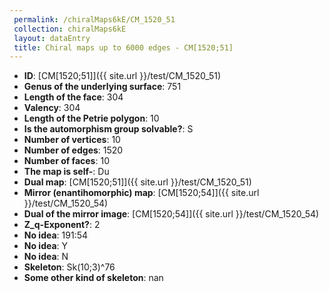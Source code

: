 ```yaml
--- 
 permalink: /chiralMaps6kE/CM_1520_51 
 collection: chiralMaps6kE
 layout: dataEntry
 title: Chiral maps up to 6000 edges - CM[1520;51]
---
```


- **ID**: [CM[1520;51]]({{ site.url }}/test/CM_1520_51)
- **Genus of the underlying surface**: 751
- **Length of the face**: 304
- **Valency**: 304
- **Length of the Petrie polygon**: 10
- **Is the automorphism group solvable?**: S
- **Number of vertices**: 10
- **Number of edges**: 1520
- **Number of faces**: 10
- **The map is self-**: Du
- **Dual map**: [CM[1520;51]]({{ site.url }}/test/CM_1520_51)
- **Mirror (enantihomorphic) map**: [CM[1520;54]]({{ site.url }}/test/CM_1520_54)
- **Dual of the mirror image**: [CM[1520;54]]({{ site.url }}/test/CM_1520_54)
- **Z_q-Exponent?**: 2
- **No idea**:  191:54
- **No idea**: Y
- **No idea**: N
- **Skeleton**: Sk(10;3)^76
- **Some other kind of skeleton**: nan
